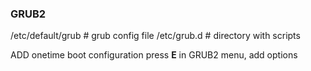 ### GRUB2 ###

/etc/default/grub # grub config file
/etc/grub.d # directory with scripts

ADD onetime boot configuration
press **E** in GRUB2 menu, add options